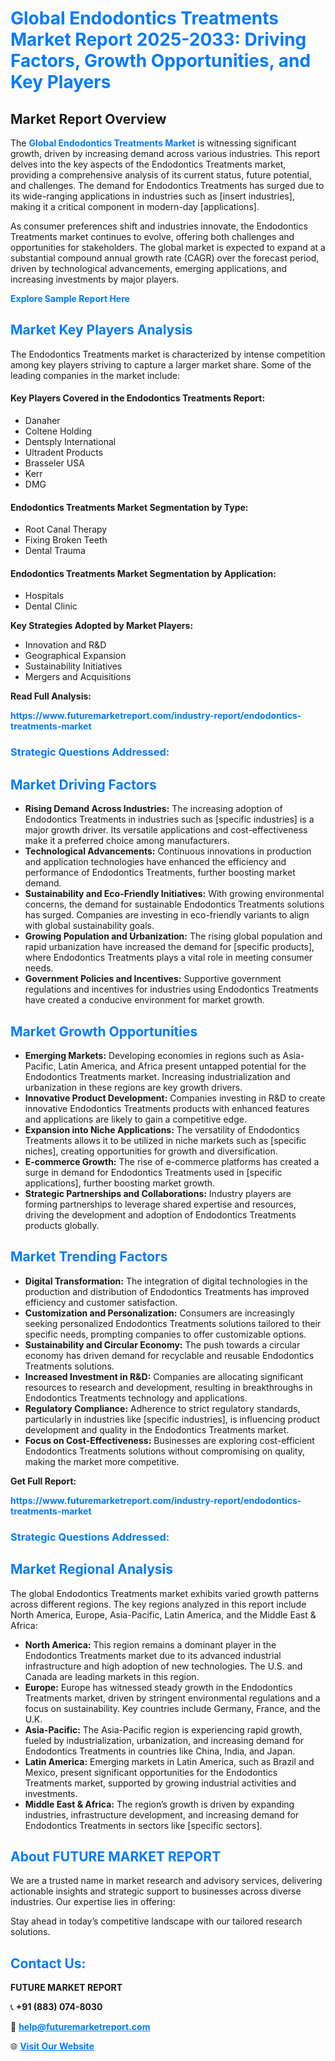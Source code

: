 <h1 style="color: #007BFF;">Global Endodontics Treatments Market Report 2025-2033: Driving Factors, Growth Opportunities, and Key Players</h1>

<section id="overview">
<h2>Market Report Overview</h2>
<p>The <a href="https://www.futuremarketreport.com/industry-report/endodontics-treatments-market" style="color: #007BFF; text-decoration: none;"><strong>Global Endodontics Treatments Market</strong></a> is witnessing significant growth, driven by increasing demand across various industries. This report delves into the key aspects of the Endodontics Treatments market, providing a comprehensive analysis of its current status, future potential, and challenges. The demand for Endodontics Treatments has surged due to its wide-ranging applications in industries such as [insert industries], making it a critical component in modern-day [applications].</p>
<p>As consumer preferences shift and industries innovate, the Endodontics Treatments market continues to evolve, offering both challenges and opportunities for stakeholders. The global market is expected to expand at a substantial compound annual growth rate (CAGR) over the forecast period, driven by technological advancements, emerging applications, and increasing investments by major players.</p>
</section>

<section id="overview">
<p><a href="https://www.futuremarketreport.com/request-sample/reportId=43748" style="color: #007BFF; text-decoration: none;"><strong>Explore Sample Report Here</strong></a></p>
</section>

<section id="key-players">
<h2 style="color: #007BFF;">Market Key Players Analysis</h2>
<p>The Endodontics Treatments market is characterized by intense competition among key players striving to capture a larger market share. Some of the leading companies in the market include:</p>
<h4>Key Players Covered in the Endodontics Treatments Report:</h4>
<ul><li>Danaher</li><li>Coltene Holding</li><li>Dentsply International</li><li>Ultradent Products</li><li>Brasseler USA</li><li>Kerr</li><li>DMG</li></ul>
<h4>Endodontics Treatments Market Segmentation by Type:</h4>
<ul><li>Root Canal Therapy</li><li>Fixing Broken Teeth</li><li>Dental Trauma</li></ul>

<h4>Endodontics Treatments Market Segmentation by Application:</h4>
<ul><li>Hospitals</li><li>Dental Clinic</li></ul>
<p><strong>Key Strategies Adopted by Market Players:</strong></p>
<ul>
<li>Innovation and R&D</li>
<li>Geographical Expansion</li>
<li>Sustainability Initiatives</li>
<li>Mergers and Acquisitions</li>
</ul>
</section>

<section>
<p><strong>Read Full Analysis: </strong></p><a href="https://www.futuremarketreport.com/industry-report/endodontics-treatments-market" style="color: #007BFF; text-decoration: none;"><strong>https://www.futuremarketreport.com/industry-report/endodontics-treatments-market</strong></a>
<h3 style="color: #007BFF;">Strategic Questions Addressed:</h3>
</section>

<section id="driving-factors">
<h2 style="color: #007BFF;">Market Driving Factors</h2>
<ul>
<li><strong>Rising Demand Across Industries:</strong> The increasing adoption of Endodontics Treatments in industries such as [specific industries] is a major growth driver. Its versatile applications and cost-effectiveness make it a preferred choice among manufacturers.</li>
<li><strong>Technological Advancements:</strong> Continuous innovations in production and application technologies have enhanced the efficiency and performance of Endodontics Treatments, further boosting market demand.</li>
<li><strong>Sustainability and Eco-Friendly Initiatives:</strong> With growing environmental concerns, the demand for sustainable Endodontics Treatments solutions has surged. Companies are investing in eco-friendly variants to align with global sustainability goals.</li>
<li><strong>Growing Population and Urbanization:</strong> The rising global population and rapid urbanization have increased the demand for [specific products], where Endodontics Treatments plays a vital role in meeting consumer needs.</li>
<li><strong>Government Policies and Incentives:</strong> Supportive government regulations and incentives for industries using Endodontics Treatments have created a conducive environment for market growth.</li>
</ul>
</section>

<section id="growth-opportunities">
<h2 style="color: #007BFF;">Market Growth Opportunities</h2>
<ul>
<li><strong>Emerging Markets:</strong> Developing economies in regions such as Asia-Pacific, Latin America, and Africa present untapped potential for the Endodontics Treatments market. Increasing industrialization and urbanization in these regions are key growth drivers.</li>
<li><strong>Innovative Product Development:</strong> Companies investing in R&D to create innovative Endodontics Treatments products with enhanced features and applications are likely to gain a competitive edge.</li>
<li><strong>Expansion into Niche Applications:</strong> The versatility of Endodontics Treatments allows it to be utilized in niche markets such as [specific niches], creating opportunities for growth and diversification.</li>
<li><strong>E-commerce Growth:</strong> The rise of e-commerce platforms has created a surge in demand for Endodontics Treatments used in [specific applications], further boosting market growth.</li>
<li><strong>Strategic Partnerships and Collaborations:</strong> Industry players are forming partnerships to leverage shared expertise and resources, driving the development and adoption of Endodontics Treatments products globally.</li>
</ul>
</section>

<section id="trending-factors">
<h2 style="color: #007BFF;">Market Trending Factors</h2>
<ul>
<li><strong>Digital Transformation:</strong> The integration of digital technologies in the production and distribution of Endodontics Treatments has improved efficiency and customer satisfaction.</li>
<li><strong>Customization and Personalization:</strong> Consumers are increasingly seeking personalized Endodontics Treatments solutions tailored to their specific needs, prompting companies to offer customizable options.</li>
<li><strong>Sustainability and Circular Economy:</strong> The push towards a circular economy has driven demand for recyclable and reusable Endodontics Treatments solutions.</li>
<li><strong>Increased Investment in R&D:</strong> Companies are allocating significant resources to research and development, resulting in breakthroughs in Endodontics Treatments technology and applications.</li>
<li><strong>Regulatory Compliance:</strong> Adherence to strict regulatory standards, particularly in industries like [specific industries], is influencing product development and quality in the Endodontics Treatments market.</li>
<li><strong>Focus on Cost-Effectiveness:</strong> Businesses are exploring cost-efficient Endodontics Treatments solutions without compromising on quality, making the market more competitive.</li>
</ul>
</section>

<section>
<p><strong>Get Full Report: </strong></p><a href="https://www.futuremarketreport.com/industry-report/endodontics-treatments-market" style="color: #007BFF; text-decoration: none;"><strong>https://www.futuremarketreport.com/industry-report/endodontics-treatments-market</strong></a>
<h3 style="color: #007BFF;">Strategic Questions Addressed:</h3>
</section>


<section id="regional-analysis">
<h2 style="color: #007BFF;">Market Regional Analysis</h2>
<p>The global Endodontics Treatments market exhibits varied growth patterns across different regions. The key regions analyzed in this report include North America, Europe, Asia-Pacific, Latin America, and the Middle East & Africa:</p>
<ul>
<li><strong>North America:</strong> This region remains a dominant player in the Endodontics Treatments market due to its advanced industrial infrastructure and high adoption of new technologies. The U.S. and Canada are leading markets in this region.</li>
<li><strong>Europe:</strong> Europe has witnessed steady growth in the Endodontics Treatments market, driven by stringent environmental regulations and a focus on sustainability. Key countries include Germany, France, and the U.K.</li>
<li><strong>Asia-Pacific:</strong> The Asia-Pacific region is experiencing rapid growth, fueled by industrialization, urbanization, and increasing demand for Endodontics Treatments in countries like China, India, and Japan.</li>
<li><strong>Latin America:</strong> Emerging markets in Latin America, such as Brazil and Mexico, present significant opportunities for the Endodontics Treatments market, supported by growing industrial activities and investments.</li>
<li><strong>Middle East & Africa:</strong> The region’s growth is driven by expanding industries, infrastructure development, and increasing demand for Endodontics Treatments in sectors like [specific sectors].</li>
</ul>
</section>

<footer>
<h2 style="color: #007BFF;">About FUTURE MARKET REPORT</h2>
<p>We are a trusted name in market research and advisory services, delivering actionable insights and strategic support to businesses across diverse industries. Our expertise lies in offering:</p>

<p>Stay ahead in today’s competitive landscape with our tailored research solutions.</p>

<h2 style="color: #007BFF;">Contact Us:</h2>
<p><strong>FUTURE MARKET REPORT</strong></p>
<p>📞 <strong>+91 (883) 074-8030</strong></p>
<p>📧 <strong><a href="mailto:help@futuremarketreport.com" style="color: #007BFF;">help@futuremarketreport.com</a></strong></p>
<p>🌐 <strong><a href="https://www.futuremarketreport.com/" style="color: #007BFF;">Visit Our Website</a></strong></p>
</footer>